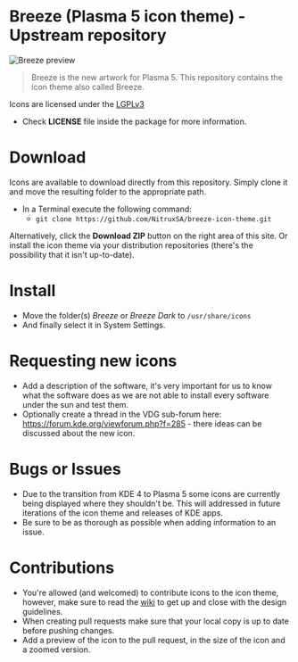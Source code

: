 Breeze (Plasma 5 icon theme) - Upstream repository
==============

![Breeze preview](http://i.imgur.com/omER2VT.png "Breeze is the next icon theme for KDE")
> Breeze is the new artwork for Plasma 5. This repository contains the icon theme also called Breeze.

Icons are licensed under the [LGPLv3](http://opensource.org/licenses/lgpl-3.0.html)

* Check **LICENSE** file inside the package for more information.

Download
========

Icons are available to download directly from this repository. Simply clone it and move the resulting folder to the appropriate path.

* In a Terminal execute the following command: 
  * `git clone https://github.com/NitruxSA/breeze-icon-theme.git`

Alternatively, click the **Download ZIP** button on the right area of this site. Or install the icon theme via your distribution repositories (there's the possibility that it isn't up-to-date).

Install
========

* Move the folder(s) *Breeze* or *Breeze Dark* to `/usr/share/icons`
* And finally select it in System Settings.

Requesting new icons
========

* Add a description of the software, it's very important for us to know what the software does as we are not able to install every software under the sun and test them.
* Optionally create a thread in the VDG sub-forum here: https://forum.kde.org/viewforum.php?f=285 - there ideas can be discussed about the new icon.

Bugs or Issues
========

* Due to the transition from KDE 4 to Plasma 5 some icons are currently being displayed where they shouldn't be. This will addressed in future iterations of the icon theme and releases of KDE apps.
* Be sure to be as thorough as possible when adding information to an issue.

Contributions
========
* You're allowed (and welcomed) to contribute icons to the icon theme, however, make sure to read the [wiki](https://github.com/NitruxSA/plasma-next-icons/wiki) to get up and close with the design guidelines.
* When creating pull requests make sure that your local copy is up to date before pushing changes.
* Add a preview of the icon to the pull request, in the size of the icon and a zoomed version.
